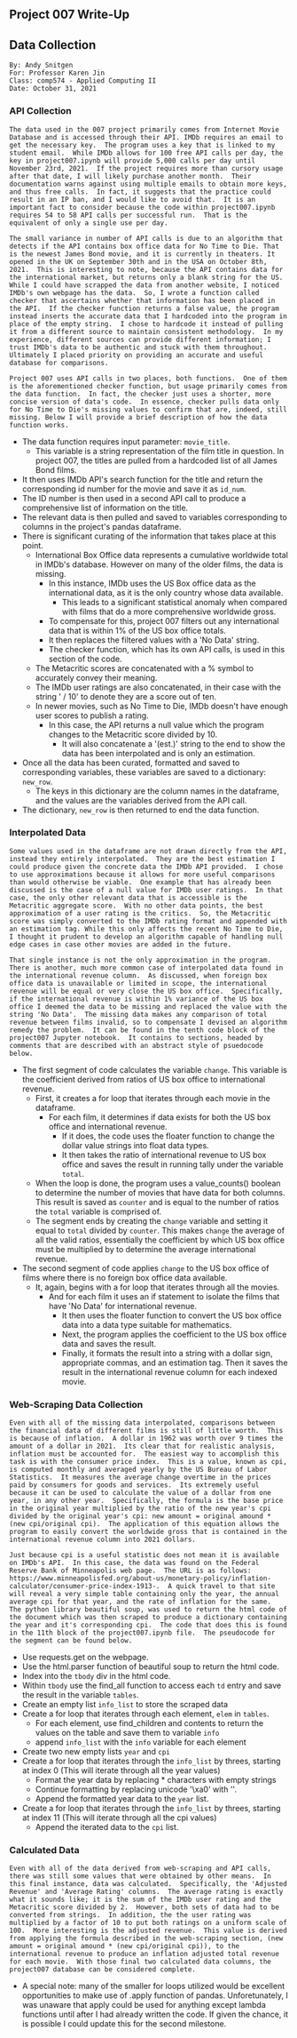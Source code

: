 ## Project 007 Write-Up
## Data Collection
```
By: Andy Snitgen
For: Professor Karen Jin
Class: comp574 - Applied Computing II
Date: October 31, 2021
```

### API Collection
```
The data used in the 007 project primarily comes from Internet Movie Database and is accessed through their API. IMDb requires an email to get the necessary key.  The program uses a key that is linked to my student email.  While IMDb allows for 100 free API calls per day, the key in project007.ipynb will provide 5,000 calls per day until November 23rd, 2021.  If the project requires more than cursory usage after that date, I will likely purchase another month.  Their documentation warns against using multiple emails to obtain more keys, and thus free calls.  In fact, it suggests that the practice could result in an IP ban, and I would like to avoid that.  It is an important fact to consider because the code within project007.ipynb requires 54 to 58 API calls per successful run.  That is the equivalent of only a single use per day. 

The small variance in number of API calls is due to an algorithm that detects if the API contains box office data for No Time to Die. That is the newest James Bond movie, and it is currently in theaters. It opened in the UK on September 30th and in the USA on October 8th, 2021.  This is interesting to note, because the API contains data for the international market, but returns only a blank string for the US.  While I could have scrapped the data from another website, I noticed IMDb's own webpage has the data.  So, I wrote a function called checker that ascertains whether that information has been placed in the API.  If the checker function returns a false value, the program instead inserts the accurate data that I hardcoded into the program in place of the empty string.  I chose to hardcode it instead of pulling it from a different source to maintain consistent methodology.  In my experience, different sources can provide different information; I trust IMDb's data to be authentic and stuck with them throughout.  Ultimately I placed priority on providing an accurate and useful database for comparisons. 

Project 007 uses API calls in two places, both functions.  One of them is the aforementioned checker function, but usage primarily comes from the data function.  In fact, the checker just uses a shorter, more concise version of data's code.  In essence, checker pulls data only for No Time to Die's missing values to confirm that are, indeed, still missing. Below I will provide a brief description of how the data function works.  
```
* The data function requires input parameter: `movie_title`.
    * This variable is a string representation of the film title in question.  In project 007, the titles are pulled from a hardcoded list of all James Bond films.
* It then uses IMDb API's search function for the title and return the corresponding id number for the movie and save it as `id_num`.
* The ID number is then used in a second API call to produce a comprehensive list of information on the title.
* The relevant data is then pulled and saved to variables corresponding to columns in the project's pandas dataframe.
* There is significant curating of the information that takes place at this point.
    * International Box Office data represents a cumulative worldwide total in IMDb's database. However on many of the older films, the data is missing.
        * In this instance, IMDb uses the US Box office data as the international data, as it is the only country whose data available.
            * This leads to a significant statistical anomaly when compared with films that do a more comprehensive worldwide gross.
        * To compensate for this, project 007 filters out any international data that is within 1% of the US box office totals.
        * It then replaces the filtered values with a 'No Data' string.
        * The checker function, which has its own API calls, is used in this section of the code. 
    * The Metacritic scores are concatenated with a % symbol to accurately convey their meaning.
    * The IMDb user ratings are also concatenated, in their case with the string ' / 10' to denote they are a score out of ten.
    * In newer movies, such as No Time to Die, IMDb doesn't have enough user scores to publish a rating.  
        * In this case, the API returns a null value which the program changes to the Metacritic score divided by 10.
            * It will also concatenate a '(est.)' string to the end to show the data has been interpolated and is only an estimation.
* Once all the data has been curated, formatted and saved to corresponding variables, these variables are saved to a dictionary: `new_row`.
    * The keys in this dictionary are the column names in the dataframe, and the values are the variables derived from the API call.
* The dictionary, `new_row` is then returned to end the data function.

### Interpolated Data
```
Some values used in the dataframe are not drawn directly from the API, instead they entirely interpolated.  They are the best estimation I could produce given the concrete data the IMDb API provided.  I chose to use approximations because it allows for more useful comparisons than would otherwise be viable.  One example that has already been discussed is the case of a null value for IMDb user ratings.  In that case, the only other relevant data that is accessible is the Metacritic aggregate score.  With no other data points, the best approximation of a user rating is the critics.  So, the Metacritic score was simply converted to the IMDb rating format and appended with an estimation tag. While this only affects the recent No Time to Die, I thought it prudent to develop an algorithm capable of handling null edge cases in case other movies are added in the future. 

That single instance is not the only approximation in the program.  There is another, much more common case of interpolated data found in the international revenue column.  As discussed, when foreign box office data is unavailable or limited in scope, the international revenue will be equal or very close the US box office.  Specifically, if the international revenue is within 1% variance of the US box office I deemed the data to be missing and replaced the value with the string 'No Data'.  The missing data makes any comparison of total revenue between films invalid, so to compensate I devised an algorithm remedy the problem.  It can be found in the tenth code block of the project007 Jupyter notebook.  It contains to sections, headed by comments that are described with an abstract style of psuedocode below.
```
* The first segment of code calculates the variable `change`.  This variable is the coefficient derived from ratios of US box office to international revenue.
    * First, it creates a for loop that iterates through each movie in the dataframe.
        * For each film, it determines if data exists for both the US box office and international revenue.
            * If it does, the code uses the floater function to change the dollar value strings into float data types.
            * It then takes the ratio of international revenue to US box office and saves the result in running tally under the variable `total`.
    * When the loop is done, the program uses a value_counts() boolean to determine the number of movies that have data for both columns.  This result is saved as `counter` and is equal to the number of ratios the `total` variable is comprised of.
    * The segment ends by creating the `change` variable and setting it equal to `total` divided by `counter`.  This makes `change` the average of all the valid ratios, essentially the coefficient by which US box office must be multiplied by to determine the average international revenue.
* The second segment of code applies `change` to the US box office of films where there is no foreign box office data available.
    * It, again, begins with a for loop that iterates through all the movies.
        * And for each film it uses an if statement to isolate the films that have 'No Data' for international revenue.
            * It then uses the floater function to convert the US box office data into a data type suitable for mathematics.
            * Next, the program applies the coefficient to the US box office data and saves the result.
            * Finally, it formats the result into a string with a dollar sign, appropriate commas, and an estimation tag. Then it saves the result in the international revenue column for each indexed movie.

### Web-Scraping Data Collection
```
Even with all of the missing data interpolated, comparisons between the financial data of different films is still of little worth.  This is because of inflation.  A dollar in 1962 was worth over 9 times the amount of a dollar in 2021.  Its clear that for realistic analysis, inflation must be accounted for.  The easiest way to accomplish this task is with the consumer price index.  This is a value, known as cpi, is computed monthly and averaged yearly by the US Bureau of Labor Statistics.  It measures the average change overtime in the prices paid by consumers for goods and services.  Its extremely useful because it can be used to calculate the value of a dollar from one year, in any other year.  Specifically, the formula is the base price in the original year multiplied by the ratio of the new year's cpi divided by the original year's cpi: new amount = original amound * (new cpi/original cpi).  The application of this equation allows the program to easily convert the worldwide gross that is contained in the international revenue column into 2021 dollars.

Just because cpi is a useful statistic does not mean it is available on IMDb's API.  In this case, the data was found on the Federal Reserve Bank of Minneapolis web page.  The URL is as follows: https://www.minneapolisfed.org/about-us/monetary-policy/inflation-calculator/consumer-price-index-1913-.  A quick travel to that site will reveal a very simple table containing only the year, the annual average cpi for that year, and the rate of inflation for the same.  The python library beautiful soup, was used to return the html code of the document which was then scraped to produce a dictionary containing the year and it's corresponding cpi.  The code that does this is found in the 11th block of the project007.ipynb file.  The pseudocode for the segment can be found below.
```
* Use requests.get on the webpage.
* Use the html.parser function of beautiful soup to return the html code.
* Index into the `tbody` div in the html code.
* Within `tbody` use the find_all function to access each `td` entry and save the result in the variable `tables`.
* Create an empty list `info_list` to store the scraped data
* Create a for loop that iterates through each element, `elem` in `tables`.
    * For each element, use find_children and contents to return the values on the table and save them to variable `info`
    * append `info_list` with the `info` variable for each element
* Create two new empty lists `year` and `cpi`
* Create a for loop that iterates through the `info_list` by threes, starting at index 0 (This will iterate through all the year values)
    * Format the year data by replacing * characters with empty strings
    * Continue formatting by replacing unicode '\xa0' with ''.
    * Append the formatted year data to the `year` list.
* Create a for loop that iterates through the `info_list` by threes, starting at index 11 (This will iterate through all the cpi values)
    * Append the iterated data to the `cpi` list.

 ### Calculated Data
 ```
 Even with all of the data derived from web-scraping and API calls, there was still some values that were obtained by other means.  In this final instance, data was calculated.  Specifically, the 'Adjusted Revenue' and 'Average Rating' columns.  The average rating is exactly what it sounds like; it is the sum of the IMDb user rating and the Metacritic score divided by 2.  However, both sets of data had to be converted from strings.  In addition, the the user rating was multiplied by a factor of 10 to put both ratings on a uniform scale of 100.  More interesting is the adjusted revenue.  This value is derived from applying the formula described in the web-scraping section, (new amount = original amound * (new cpi/original cpi)), to the international revenue to produce an inflation adjusted total revenue for each movie.  With those final two calculated data columns, the project007 database can be considered complete.
 ```
 * A special note: many of the smaller for loops utilized would be excellent opportunities to make use of .apply function of pandas.  Unforetunately, I was unaware that apply could be used for anything except lambda functions until after I had already written the code.  If given the chance, it is possible I could update this for the second milestone.    

            